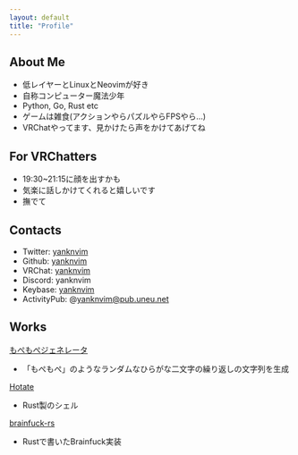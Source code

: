 ```yaml
---
layout: default
title: "Profile"
---
```


## About Me
- 低レイヤーとLinuxとNeovimが好き
- 自称コンピューター魔法少年
- Python, Go, Rust etc
- ゲームは雑食(アクションやらパズルやらFPSやら…)
- VRChatやってます、見かけたら声をかけてあげてね

## For VRChatters
- 19:30~21:15に顔を出すかも
- 気楽に話しかけてくれると嬉しいです
- 撫でて

## Contacts
- Twitter: [yanknvim](https://twitter.com/yanknvim)
- Github: [yanknvim](https://github.com/yanknvim)
- VRChat: [yanknvim](https://vrchat.com/home/user/usr_81dd1e49-4418-4bd5-a315-9790e94c240d)
- Discord: yanknvim
- Keybase: [yanknvim](https://keybase.io/yanknvim)
- ActivityPub: @yanknvim@pub.uneu.net

## Works
[もぺもぺジェネレータ](https://yanknvim.github.io/mopemope_generator/)
- 「もぺもぺ」のようなランダムなひらがな二文字の繰り返しの文字列を生成


[Hotate](https://github.com/yanknvim/hotate)
- Rust製のシェル


[brainfuck-rs](https://github.com/yanknvim/brainfuck-rs)
- Rustで書いたBrainfuck実装
